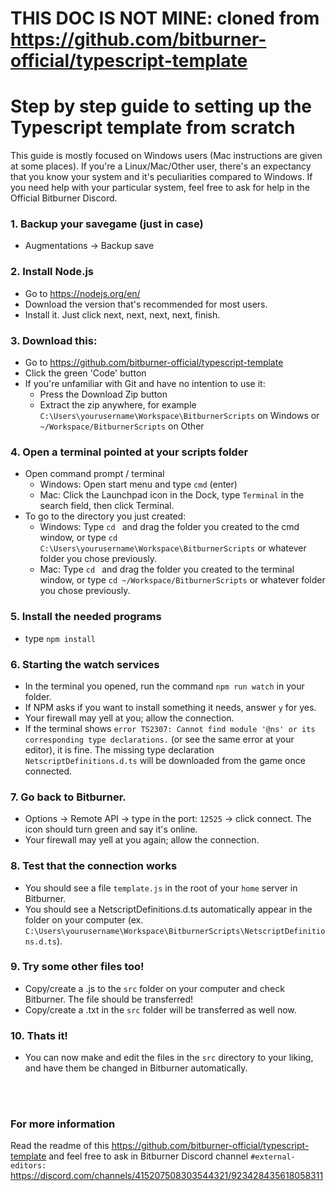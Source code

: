 # THIS DOC IS NOT MINE: cloned from https://github.com/bitburner-official/typescript-template

# Step by step guide to setting up the Typescript template from scratch
This guide is mostly focused on Windows users (Mac instructions are given at some places).
If you're a Linux/Mac/Other user, there's an expectancy that you know your system and it's peculiarities compared to Windows.
If you need help with your particular system, feel free to ask for help in the Official Bitburner Discord.

### 1. Backup your savegame (just in case) 
- Augmentations -> Backup save

### 2. Install Node.js
- Go to https://nodejs.org/en/  
- Download the version that's recommended for most users.
- Install it. Just click next, next, next, next, finish.
	
### 3. Download this:
- Go to https://github.com/bitburner-official/typescript-template  
- Click the green 'Code' button
- If you're unfamiliar with Git and have no intention to use it:
  - Press the Download Zip button
  - Extract the zip anywhere, for example `C:\Users\yourusername\Workspace\BitburnerScripts` on Windows or `~/Workspace/BitburnerScripts` on Other

### 4. Open a terminal pointed at your scripts folder
- Open command prompt / terminal
  - Windows: Open start menu and type `cmd` (enter)  
  - Mac: Click the Launchpad icon in the Dock, type `Terminal` in the search field, then click Terminal.
- To go to the directory you just created:  
  - Windows: Type `cd ` and drag the folder you created to the cmd window, or type `cd C:\Users\yourusername\Workspace\BitburnerScripts` or whatever folder you chose previously.  
  - Mac: Type `cd ` and drag the folder you created to the terminal window, or type `cd ~/Workspace/BitburnerScripts` or whatever folder you chose previously.

### 5. Install the needed programs
- type `npm install`

### 6. Starting the watch services
- In the terminal you opened, run the command `npm run watch` in your folder.
- If NPM asks if you want to install something it needs, answer `y` for yes.
- Your firewall may yell at you; allow the connection.
- If the terminal shows `error TS2307: Cannot find module '@ns' or its corresponding type declarations.` (or see the same error at your editor), it is fine. The missing type declaration `NetscriptDefinitions.d.ts` will be downloaded from the game once connected.

### 7. Go back to Bitburner.
- Options -> Remote API -> type in the port: `12525` -> click connect. The icon should turn green and say it's online.
- Your firewall may yell at you again; allow the connection.

### 8. Test that the connection works
- You should see a file `template.js` in the root of your `home` server in Bitburner.
- You should see a NetscriptDefinitions.d.ts automatically appear in the folder on your computer (ex. `C:\Users\yourusername\Workspace\BitburnerScripts\NetscriptDefinitions.d.ts`).

### 9. Try some other files too!
- Copy/create a .js to the `src` folder on your computer and check Bitburner. The file should be transferred!
- Copy/create a .txt in the `src` folder will be transferred as well now.

	
### 10. Thats it!
- You can now make and edit the files in the `src` directory to your liking, and have them be changed in Bitburner automatically.
<br />
<br />

### For more information
Read the readme of this https://github.com/bitburner-official/typescript-template and feel free to ask in Bitburner Discord channel `#external-editors:` https://discord.com/channels/415207508303544321/923428435618058311
